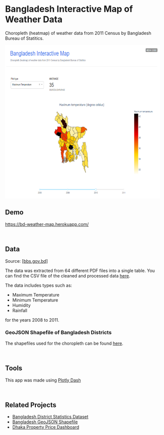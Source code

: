 # Bangladesh Interactive Map of Weather Data
Choropleth (heatmap) of weather data from 2011 Census by Bangladesh Bureau of Statitics.

<img src="https://github.com/yasserius/bd-interactive-weather-map/blob/main/screenshot.PNG" height=500>

## Demo

https://bd-weather-map.herokuapp.com/

<br>

## Data

Source: [[bbs.gov.bd]](http://www.bbs.gov.bd/site/page/2888a55d-d686-4736-bad0-54b70462afda/District-Statistics)

The data was extracted from 64 different PDF files into a single table. You can find the CSV file of the cleaned and processed data [here](https://github.com/yasserius/bd-interactive-weather-map/blob/main/weather_data_cleaned.csv).

The data includes types such as:
- Maximum Temperature
- Minimum Temperature
- Humidity
- Rainfall

for the years 2008 to 2011.

### GeoJSON Shapefile of Bangladesh Districts

The shapefiles used for the choropleth can be found [here](https://github.com/yasserius/bangladesh_geojson_shapefile).

<br>

## Tools

This app was made using [Plotly Dash](https://plotly.com/dash/)

<br>

## Related Projects

- [Bangladesh District Statistics Dataset](https://github.com/yasserius/bd_district_statistics_dataset)
- [Bangladesh GeoJSON Shapefile](https://github.com/yasserius/bangladesh_geojson_shapefile)
- [Dhaka Property Price Dashboard](https://github.com/yasserius/dhaka-property-prices-map)
